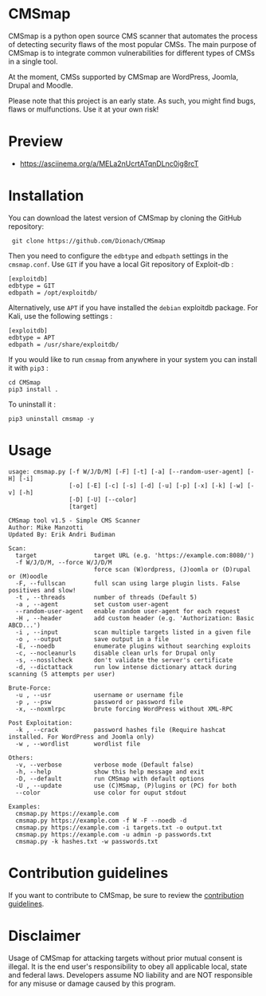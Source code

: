 CMSmap
======

CMSmap is a python open source CMS scanner that automates the process of detecting security flaws of the most popular CMSs. The main purpose of CMSmap is to integrate common vulnerabilities for different types of CMSs in a single tool.

At the moment, CMSs supported by CMSmap are WordPress, Joomla, Drupal and Moodle.

Please note that this project is an early state. As such, you might find bugs, flaws or mulfunctions.
Use it at your own risk!


Preview
=====
* https://asciinema.org/a/MELa2nUcrtATqnDLnc0ig8rcT


Installation
=====
You can download the latest version of CMSmap by cloning the GitHub repository:

     git clone https://github.com/Dionach/CMSmap

Then you need to configure the `edbtype` and `edbpath` settings in the `cmsmap.conf`. Use `GIT` if you have a local Git repository of Exploit-db :

    [exploitdb]
    edbtype = GIT
    edbpath = /opt/exploitdb/

Alternatively, use `APT` if you have installed the `debian` exploitdb package. For Kali, use the following settings :

    [exploitdb]
    edbtype = APT
    edbpath = /usr/share/exploitdb/

If you would like to run `cmsmap` from anywhere in your system you can install it with `pip3` :

    cd CMSmap
    pip3 install .

To uninstall it :

    pip3 uninstall cmsmap -y


Usage
=====
    usage: cmsmap.py [-f W/J/D/M] [-F] [-t] [-a] [--random-user-agent] [-H] [-i]
                     [-o] [-E] [-c] [-s] [-d] [-u] [-p] [-x] [-k] [-w] [-v] [-h]
                     [-D] [-U] [--color]
                     [target]
    
    CMSmap tool v1.5 - Simple CMS Scanner
    Author: Mike Manzotti
    Updated By: Erik Andri Budiman
    
    Scan:
      target                target URL (e.g. 'https://example.com:8080/')
      -f W/J/D/M, --force W/J/D/M
                            force scan (W)ordpress, (J)oomla or (D)rupal or (M)oodle
      -F, --fullscan        full scan using large plugin lists. False positives and slow!
      -t , --threads        number of threads (Default 5)
      -a , --agent          set custom user-agent
      --random-user-agent   enable random user-agent for each request
      -H , --header         add custom header (e.g. 'Authorization: Basic ABCD...')
      -i , --input          scan multiple targets listed in a given file
      -o , --output         save output in a file
      -E, --noedb           enumerate plugins without searching exploits
      -c, --nocleanurls     disable clean urls for Drupal only
      -s, --nosslcheck      don't validate the server's certificate
      -d, --dictattack      run low intense dictionary attack during scanning (5 attempts per user)
    
    Brute-Force:
      -u , --usr            username or username file
      -p , --psw            password or password file
      -x, --noxmlrpc        brute forcing WordPress without XML-RPC
    
    Post Exploitation:
      -k , --crack          password hashes file (Require hashcat installed. For WordPress and Joomla only)
      -w , --wordlist       wordlist file
    
    Others:
      -v, --verbose         verbose mode (Default false)
      -h, --help            show this help message and exit
      -D, --default         run CMSmap with default options
      -U , --update         use (C)MSmap, (P)lugins or (PC) for both
      --color               use color for ouput stdout
    
    Examples:
      cmsmap.py https://example.com
      cmsmap.py https://example.com -f W -F --noedb -d
      cmsmap.py https://example.com -i targets.txt -o output.txt
      cmsmap.py https://example.com -u admin -p passwords.txt
      cmsmap.py -k hashes.txt -w passwords.txt

Contribution guidelines
=====
If you want to contribute to CMSmap, be sure to review the [contribution
guidelines](.github/CONTRIBUTING.md).


Disclaimer
=====
Usage of CMSmap for attacking targets without prior mutual consent is illegal.
It is the end user's responsibility to obey all applicable local, state and federal laws.
Developers assume NO liability and are NOT responsible for any misuse or damage caused by this program.
